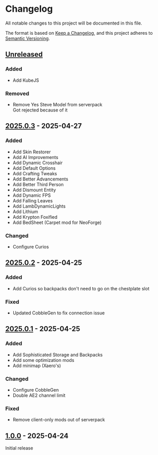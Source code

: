 # Changelog

All notable changes to this project will be documented in this file.

The format is based on [Keep a Changelog](https://keepachangelog.com/en/1.1.0/),
and this project adheres to [Semantic Versioning](https://semver.org/spec/v2.0.0.html).

## [Unreleased]

### Added
- Add KubeJS

### Removed
- Remove Yes Steve Model from serverpack  
  Got rejected because of it

## [2025.0.3] - 2025-04-27

### Added
- Add Skin Restorer
- Add AI Improvements
- Add Dynamic Crosshair
- Add Default Options
- Add Crafting Tweaks
- Add Better Advancements
- Add Better Third Person
- Add Dismount Entity
- Add Dynamic FPS
- Add Falling Leaves
- Add LambDynamicLights
- Add Lithium
- Add Krypton Foxified
- Add BedSheet (Carpet mod for NeoForge)

### Changed
- Configure Curios

## [2025.0.2] - 2025-04-25

### Added
- Add Curios so backpacks don't need to go on the chestplate slot

### Fixed
- Updated CobbleGen to fix connection issue

## [2025.0.1] - 2025-04-25

### Added
- Add Sophisticated Storage and Backpacks
- Add some optimization mods
- Add minimap (Xaero's)

### Changed
- Configure CobbleGen
- Double AE2 channel limit

### Fixed
- Remove client-only mods out of serverpack

## [1.0.0] - 2025-04-24

Initial release

[unreleased]: https://github.com/null2264/TheVoid/compare/2025.0.3...HEAD
[2025.0.3]: https://github.com/null2264/TheVoid/compare/2025.0.2...2025.0.3
[2025.0.2]: https://github.com/null2264/TheVoid/compare/2025.0.1...2025.0.2
[2025.0.1]: https://github.com/null2264/TheVoid/compare/1.0.0...2025.0.1
[1.0.0]: https://github.com/null2264/TheVoid/releases/tag/1.0.0
